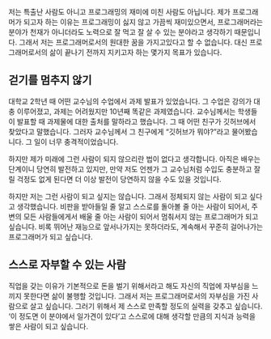 저는 특출난 사람도 아니고 프로그래밍의 재미에 미친 사람도 아닙니다. 제가 프로그래머가 되고자 하는 이유는 프로그래밍이 싫지 않고 가끔씩 재미있으면서, 프로그래머라는 분야가 천재가 아니더라도 노력으로 잘 먹고 잘 살 수 있는 분야라고 생각하기 때문입니다. 그래서 저는 프로그래머로서의 원대한 꿈을 가지고있다고 할 수 없습니다. 대신 프로그래머로서의 삶이 끝나기 전까지 지키고자 하는 몇가지 목표가 있습니다.

## 걷기를 멈추지 않기

대학교 2학년 때 어떤 교수님의 수업에서 과제 발표가 있었습니다. 그 수업은 강의가 대충 이루어졌고, 과제는 어려웠지만 10년째 똑같은 과제였습니다. 교수님께서는 학생들이 발표할 때 과제물에 대한 출처를 말하라고 했습니다. 그 때 어떤 친구가 깃허브에서 찾았다고 말했습니다. 그러자 교수님께서 그 친구에게 “깃허브가 뭐야?”라고 물어봤습니다. 그 일이 너무 충격적이었습니다.

하지만 제가 미래에 그런 사람이 되지 않으리란 법이 없다고 생각합니다. 아직은 배우는 단계이니 당연히 발전하고 있지만, 만약 저도 언젠가 그 교수님처럼 수입도 충분하고 잘릴 걱정도 없게 된다면 더 이상 발전이 당연하지 않을 수도 있을 것입니다.

하지만 저는 그런 사람이 되고 싶지는 않습니다. 그래서 정체되지 않는 사람이 되고 싶다고 생각했습니다. 비판을 받아들일 줄 알고 스스로를 돌아볼 줄 아는 사람이 되어서, 주변의 모든 사람들에게서 배울 줄 아는 사람이 되어서 멈춰서지 않는 프로그래머가 되고 싶습니다. 비록 뛰어난 재능으로 앞서나가지는 못하더라도, 계속해서 꾸준히 걸어나가는 프로그래머가 되고 싶습니다.

## 스스로 자부할 수 있는 사람

직업을 갖는 이유가 기본적으로 돈을 벌기 위해서라고 해도 자신의 직업에 자부심을 느끼지 못한다면 삶이 불행할 것입니다. 그래서 저는 프로그래머로서의 자부심을 가진 사람으로 살고 싶습니다. 그러기 위해서 제 스스로 만족할 정도의 실력을 갖추고 싶습니다. ‘이 정도면 이 분야에서 일가견이 있다’고 스스로에 대해 생각할 만큼의 지식과 능력을 쌓은 사람이 되고 싶습니다.
